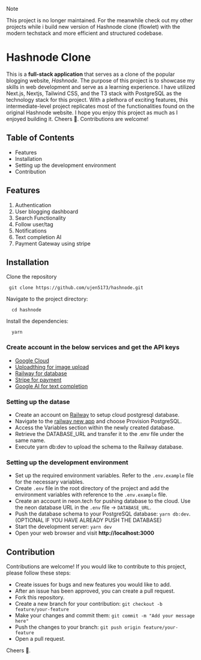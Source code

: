 > [!NOTE]
> This project is no longer maintained. For the meanwhile check out my other projects while i build new version of Hashnode clone (flowlet) with the modern techstack and more efficient and structured codebase.

# Hashnode Clone

This is a **full-stack application** that serves as a clone of the popular blogging website, _Hashnode_. The purpose of this project is to showcase my skills in web development and serve as a learning experience. I have utilized Next.js, Nextjs, Tailwind CSS, and the T3 stack with PostgreSQL as the technology stack for this project. With a plethora of exciting features, this intermediate-level project replicates most of the functionalities found on the original Hashnode website. I hope you enjoy this project as much as I enjoyed building it. Cheers 🍻. Contributions are welcome!

## Table of Contents

- Features
- Installation
- Setting up the development environment
- Contribution

## Features

1. Authentication
2. User blogging dashboard
3. Search Functionality
4. Follow user/tag
5. Notifications
6. Text completion AI
7. Payment Gateway using stripe

## Installation

Clone the repository

```
 git clone https://github.com/ujen5173/hashnode.git
```

Navigate to the project directory:

```
  cd hashnode
```

Install the dependencies:

```
  yarn
```

### Create account in the below services and get the API keys

- [Google Cloud](https://console.cloud.google.com/)
- [Uploadthing for image upload](https://uploadthing.com/)
- [Railway for database](https://railway.app/)
- [Stripe for payment](https://stripe.com/)
- [Google AI for text completion](https://ai.google.dev/)

### Setting up the datase
- Create an account on [Railway](https://railway.app) to setup cloud postgresql database.
- Navigate to the [railway new app](https://railway.app/new) and choose Provision PostgreSQL.
- Access the Variables section within the newly created database.
- Retrieve the DATABASE_URL and transfer it to the .env file under the same name.
- Execute yarn db:dev to upload the schema to the Railway database.
 
### Setting up the development environment

- Set up the required environment variables. Refer to the `.env.example` file for the necessary variables.
- Create `.env` file in the root directory of the project and add the environment variables with reference to the `.env.example` file.
- Create an account in neon.tech for pushing database to the cloud. Use the neon database URL in the `.env` file -> `DATABASE_URL`.
- Push the database schema to your PostgreSQL database: `yarn db:dev`. (OPTIONAL IF YOU HAVE ALREADY PUSH THE DATABASE)
- Start the development server: `yarn dev`
- Open your web browser and visit **http://localhost:3000**

## Contribution

Contributions are welcome! If you would like to contribute to this project, please follow these steps:

- Create issues for bugs and new features you would like to add.
- After an issue has been approved, you can create a pull request.
- Fork this repository.
- Create a new branch for your contribution: `git checkout -b feature/your-feature`
- Make your changes and commit them: `git commit -m "Add your message here"`
- Push the changes to your branch: `git push origin feature/your-feature`
- Open a pull request.

Cheers 🍻.
